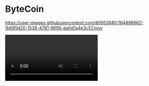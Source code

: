 # ByteCoin



https://user-images.githubusercontent.com/80953680/164896662-1b695d20-1538-4781-9695-ea0d1a4e3c57.mov

![Alt Text](https://user-images.githubusercontent.com/80953680/164896662-1b695d20-1538-4781-9695-ea0d1a4e3c57.mov)
